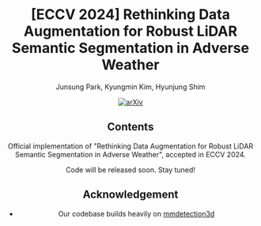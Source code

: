 <div align="center">
<h1>[ECCV 2024] Rethinking Data Augmentation for Robust LiDAR Semantic Segmentation in Adverse Weather</h1>

Junsung Park, Kyungmin Kim, Hyunjung Shim

<a href="https://arxiv.org/abs/2407.02286"><img src='https://img.shields.io/badge/arXiv-2407.02286-red?logo=arXiv' alt='arXiv'></a>

## Contents

Official implementation of "Rethinking Data Augmentation for Robust LiDAR Semantic Segmentation in Adverse Weather", accepted in ECCV 2024.

Code will be released soon. Stay tuned!

## Acknowledgement

- Our codebase builds heavily on [mmdetection3d](https://github.com/open-mmlab/mmdetection3d)
